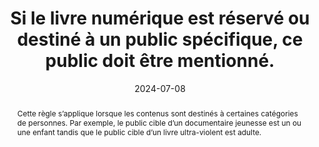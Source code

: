 ---
title: Si le livre numérique est réservé ou destiné à un public spécifique, ce public doit être mentionné. 
abstract: Cette règle s’applique lorsque les contenus sont destinés à certaines catégories de personnes. Par exemple, le public cible d’un documentaire jeunesse est un ou une enfant tandis que le public cible d’un livre ultra-violent est adulte.
categories: 
    - "Identification"
agrege: O4095-E011
opquast: '4 095'
indiceebook: '11'
description: "Règle n°11"
before: "10"
weight: "011"
after: "12"
actif: '1'
layout: rules
date: 2024-07-08
tags: 
    - "Confiance"
    - "Juridique"
objectif: 
    - "Éviter les déceptions"
    - "Informer et avertir"
Meo: 
    - "Indiquer l’information de public spécifique aux métadonnées du livre"
    - "Faire figurer l’information de public spécifique sur la page de présentation du livre"
Controle: 
    - "Vérifier la présence d'une métadonnée indicant le public cible"
    - "Vérifier la présence d'une indication sur le public auquel le livre est destiné."
epubcheck: 
ace: 
humancheck: true
ReadiumGoToolkit: 
Source: 
    - "Opquast"
    - "SNE"
Referentiel: 
    - "[ONIX liste 29](https://ns.editeur.org/onix/fr/29) et [ONIX liste 28](https://ns.editeur.org/onix/fr/28)"
    - "[Schema requiredMinAge](https://schema.org/requiredMinAge) et [suggestedAge](https://schema.org/suggestedAge)"
steps: 
    - "Projet éditorial"
pertinence: 1
---